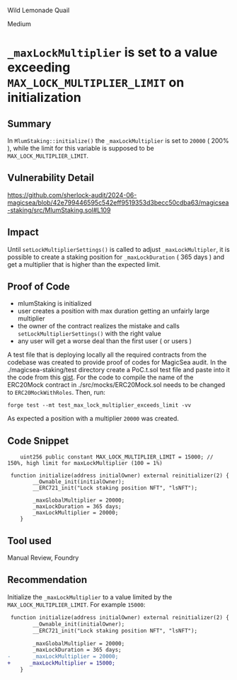 Wild Lemonade Quail

Medium

# `_maxLockMultiplier` is set to a value exceeding `MAX_LOCK_MULTIPLIER_LIMIT` on initialization

## Summary
In `MlumStaking::initialize()` the `_maxLockMultiplier` is set to `20000` ( 200% ), while the limit for this variable is supposed to be `MAX_LOCK_MULTIPLIER_LIMIT`.
## Vulnerability Detail
https://github.com/sherlock-audit/2024-06-magicsea/blob/42e799446595c542eff9519353d3becc50cdba63/magicsea-staking/src/MlumStaking.sol#L109
## Impact
Until `setLockMultiplierSettings()` is called to adjust `_maxLockMultipler`, it is possible to create a staking position for `_maxLockDuration` ( 365 days ) and get a multiplier that is higher than the expected limit. 

## Proof of Code
- mlumStaking is initialized
- user creates a position with max duration getting an unfairly large multiplier
- the owner of the contract realizes the mistake and calls `setLockMultiplierSettings()` with the right value
- any user will get a worse deal than the first user ( or users ) 

A test file that is deploying locally all the required contracts from the codebase was created to provide proof of codes for MagicSea audit. In the ./magicsea-staking/test directory create a PoC.t.sol test file and paste into it the code from this [gist](https://gist.github.com/bbl4de/fbc6bba016f3bd876a12d0b06b7d78b8). For the code to compile the name of the ERC20Mock contract in ./src/mocks/ERC20Mock.sol needs to be changed to `ERC20MockWithRoles`. Then, run:
```shell
forge test --mt test_max_lock_multiplier_exceeds_limit -vv
```
As expected a position with a multiplier `20000` was created. 

## Code Snippet
```solidity
    uint256 public constant MAX_LOCK_MULTIPLIER_LIMIT = 15000; // 150%, high limit for maxLockMultiplier (100 = 1%)
```
```solidity
 function initialize(address initialOwner) external reinitializer(2) {
        __Ownable_init(initialOwner);
        __ERC721_init("Lock staking position NFT", "lsNFT");

        _maxGlobalMultiplier = 20000;
        _maxLockDuration = 365 days;
        _maxLockMultiplier = 20000;
    }
```
## Tool used
Manual Review, Foundry

## Recommendation
Initialize the `_maxLockMultiplier` to a value limited by the `MAX_LOCK_MULTIPLIER_LIMIT`. For example `15000`:
```diff
 function initialize(address initialOwner) external reinitializer(2) {
        __Ownable_init(initialOwner);
        __ERC721_init("Lock staking position NFT", "lsNFT");

        _maxGlobalMultiplier = 20000;
        _maxLockDuration = 365 days;
-       _maxLockMultiplier = 20000;
+      _maxLockMultiplier = 15000;
    }
```